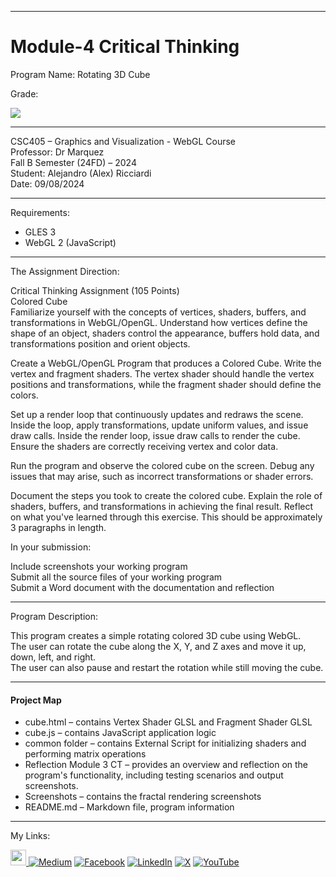 ﻿-----------------------------------------------------------------------------------------------------------------------------
# Module-4 Critical Thinking
Program Name: Rotating 3D Cube

Grade:  

<p align="left">
<img  src="https://github.com/user-attachments/assets/705d0aaa-7ced-47b5-bd99-e6dcc5064dad">
</p>

-----------------------------------------------------------------------------------------------------------------------------

CSC405 – Graphics and Visualization - WebGL Course  
Professor: Dr Marquez   
Fall B Semester (24FD) – 2024  
Student: Alejandro (Alex) Ricciardi  
Date: 09/08/2024   

-----------------------------------------------------------------------------------------------------------------------------


Requirements:  
- GLES 3
- WebGL 2 (JavaScript)
  
-----------------------------------------------------------------------------------------------------------------------------

The Assignment Direction:  

Critical Thinking Assignment (105 Points)  
Colored Cube  
Familiarize yourself with the concepts of vertices, shaders, buffers, and transformations in WebGL/OpenGL. Understand how vertices define the shape of an object, shaders control the appearance, buffers hold data, and transformations position and orient objects.  

Create a WebGL/OpenGL Program that produces a Colored Cube. Write the vertex and fragment shaders. The vertex shader should handle the vertex positions and transformations, while the fragment shader should define the colors.  

Set up a render loop that continuously updates and redraws the scene. Inside the loop, apply transformations, update uniform values, and issue draw calls. Inside the render loop, issue draw calls to render the cube. Ensure the shaders are correctly receiving vertex and color data.  

Run the program and observe the colored cube on the screen. Debug any issues that may arise, such as incorrect transformations or shader errors.  

Document the steps you took to create the colored cube. Explain the role of shaders, buffers, and transformations in achieving the final result. Reflect on what you've learned through this exercise. This should be approximately 3 paragraphs in length.  

In your submission:  

Include screenshots your working program  
Submit all the source files of your working program  
Submit a Word document with the documentation and reflection  

-----------------------------------------------------------------------------------------------------------------------------

Program Description:  

This program creates a simple rotating colored 3D cube using WebGL.   
The user can rotate the cube along the X, Y, and Z axes and move it up, down, left, and right.  
The user can also pause and restart the rotation while still moving the cube.  

-----------------------------------------------------------------------------------------------------------------------------

#### Project Map
- cube.html – contains Vertex Shader GLSL and Fragment Shader GLSL  
- cube.js – contains JavaScript application logic  
- common folder – contains External Script for initializing shaders and performing matrix operations 
- Reflection Module 3 CT – provides an overview and reflection on the program's functionality, including testing scenarios and output screenshots.
- Screenshots – contains the fractal rendering screenshots 
- README.md – Markdown file, program information  

-----------------------------------------------------------------------------------------------------------------------------

My Links:   

<span><a href="https://www.alexomegapy.com" target="_blank"><img width="25" height="25" src="https://github.com/user-attachments/assets/f8001645-cc85-4b99-beec-74482a83ac87"></span>    [![Medium](https://img.shields.io/badge/Medium-12100E?style=for-the-badge&logo=medium&logoColor=whit)](https://medium.com/@alex.omegapy)    [![Facebook](https://img.shields.io/badge/Facebook-%231877F2.svg?logo=Facebook&logoColor=white)](https://www.facebook.com/profile.php?id=100089638857137)    [![LinkedIn](https://img.shields.io/badge/LinkedIn-%230077B5.svg?logo=linkedin&logoColor=white)](https://linkedin.com/in/alex-ricciardi)    [![X](https://img.shields.io/badge/X-black.svg?logo=X&logoColor=white)](https://x.com/AlexOmegapy)    [![YouTube](https://img.shields.io/badge/YouTube-%23FF0000.svg?logo=YouTube&logoColor=white)](https://www.youtube.com/channel/UC4rMaQ7sqywMZkfS1xGh2AA) 





